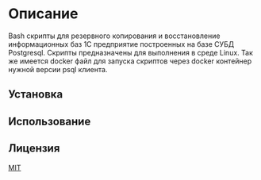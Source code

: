 # Описание
Bash скрипты для резервного копирования и восстановление информационных баз 1С предприятие построенных на базе СУБД Postgresql.
Скрипты предназначены для выполнения в среде Linux.
Так же имеется docker файл для запуска скриптов через docker контейнер нужной версии psql клиента. 

## Установка

## Использование

## Лицензия

[MIT](https://choosealicense.com/licenses/mit/)